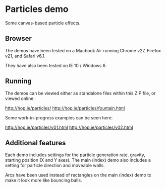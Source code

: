 # Particles demo

Some canvas-based particle effects.

## Browser

The demos have been tested on a Macbook Air running Chrome v27, Firefox v21, and Safari v6.1.

They have also been tested on IE 10 / Windows 8.

## Running

The demos can be viewed either as standalone files within this ZIP file, or viewed online:

http://hop.ie/particles/
http://hop.ie/particles/fountain.html

Some work-in-progress examples can be seen here:

http://hop.ie/particles/v01.html
http://hop.ie/particles/v02.html

## Additional features

Each demo includes settings for the particle generation rate, gravity, starting position (X and Y axes). The main (index) demo also includes a setting for particle direction and moveable walls.

Arcs have been used instead of rectangles on the main (index) demo to make it look more like bouncing balls.